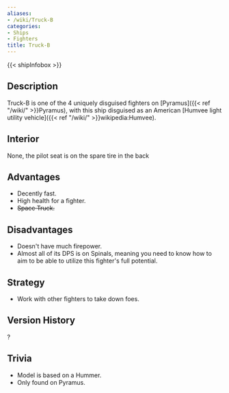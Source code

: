 ```yaml
---
aliases:
- /wiki/Truck-B
categories:
- Ships
- Fighters
title: Truck-B
---  
```


{{< shipInfobox >}} 

## Description

Truck-B is one of the 4 uniquely disguised fighters on [Pyramus]({{< ref "/wiki/" >}}Pyramus), with this ship disguised as an American [Humvee light utility vehicle]({{< ref "/wiki/" >}}wikipedia:Humvee).

## Interior

None, the pilot seat is on the spare tire in the back

## Advantages

- Decently fast.
- High health for a fighter.
- <s>Space Truck.</s>

## Disadvantages

- Doesn't have much firepower.
- Almost all of its DPS is on Spinals, meaning you need to know how to aim to be able to utilize this fighter's full potential.

## Strategy

- Work with other fighters to take down foes.

## Version History 

?

## Trivia

- Model is based on a Hummer.
- Only found on Pyramus.